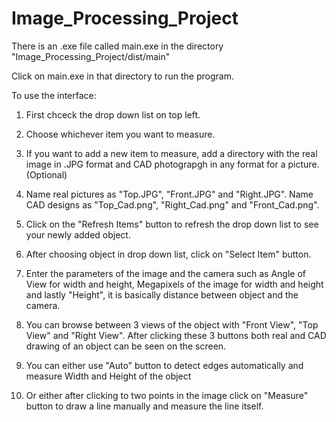 # Image_Processing_Project

There is an .exe file called main.exe in the directory "Image_Processing_Project/dist/main"

Click on main.exe in that directory to run the program.

To use the interface:

1. First chceck the drop down list on top left.

2. Choose whichever item you want to measure.

3. If you want to add a new item to measure, add a directory with the real image in .JPG format and CAD photograpgh in any format for a picture. (Optional)

4. Name real pictures as "Top.JPG", "Front.JPG" and "Right.JPG". Name CAD designs as "Top_Cad.png", "Right_Cad.png" and "Front_Cad.png".

5. Click on the "Refresh Items" button to refresh the drop down list to see your newly added object.

6. After choosing object in drop down list, click on "Select Item" button.

7. Enter the parameters of the image and the camera such as Angle of View for width and height, Megapixels of the image for width and height and lastly "Height", it is basically distance between object and the camera.

8. You can browse between 3 views of the object with "Front View", "Top View" and "Right View". After clicking these 3 buttons both real and CAD drawing of an object can be seen on the screen.

9. You can either use "Auto" button to detect edges automatically and measure Width and Height of the object 

10. Or either after clicking to two points in the image click on "Measure" button to draw a line manually and measure the line itself.


